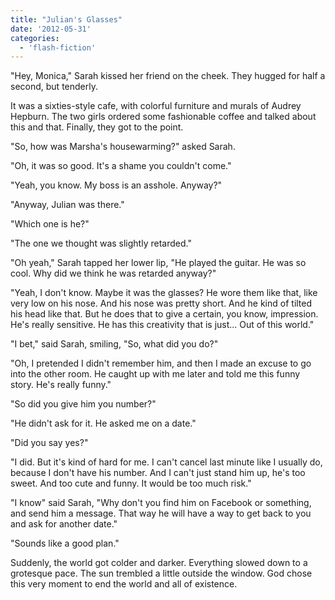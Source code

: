 ```yaml
---
title: "Julian's Glasses"
date: '2012-05-31'
categories:
  - 'flash-fiction'
---
```


"Hey, Monica," Sarah kissed her friend on the cheek. They hugged for half a
second, but tenderly.

It was a sixties-style cafe, with colorful furniture and murals of Audrey
Hepburn. The two girls ordered some fashionable coffee and talked about this and
that. Finally, they got to the point.

"So, how was Marsha's housewarming?" asked Sarah.

"Oh, it was so good. It's a shame you couldn't come."

"Yeah, you know. My boss is an asshole. Anyway?"

"Anyway, Julian was there."

"Which one is he?"

"The one we thought was slightly retarded."

"Oh yeah," Sarah tapped her lower lip, "He played the guitar. He was so cool.
Why did we think he was retarded anyway?"

"Yeah, I don't know. Maybe it was the glasses? He wore them like that, like very
low on his nose. And his nose was pretty short. And he kind of tilted his head
like that. But he does that to give a certain, you know, impression. He's really
sensitive. He has this creativity that is just... Out of this world."

"I bet," said Sarah, smiling, "So, what did you do?"

"Oh, I pretended I didn't remember him, and then I made an excuse to go into the
other room. He caught up with me later and told me this funny story. He's really
funny."

"So did you give him you number?"

"He didn't ask for it. He asked me on a date."

"Did you say yes?"

"I did. But it's kind of hard for me. I can't cancel last minute like I usually
do, because I don't have his number. And I can't just stand him up, he's too
sweet. And too cute and funny. It would be too much risk."

"I know" said Sarah, "Why don't you find him on Facebook or something, and send
him a message. That way he will have a way to get back to you and ask for
another date."

"Sounds like a good plan."

Suddenly, the world got colder and darker. Everything slowed down to a grotesque
pace. The sun trembled a little outside the window. God chose this very moment
to end the world and all of existence.
